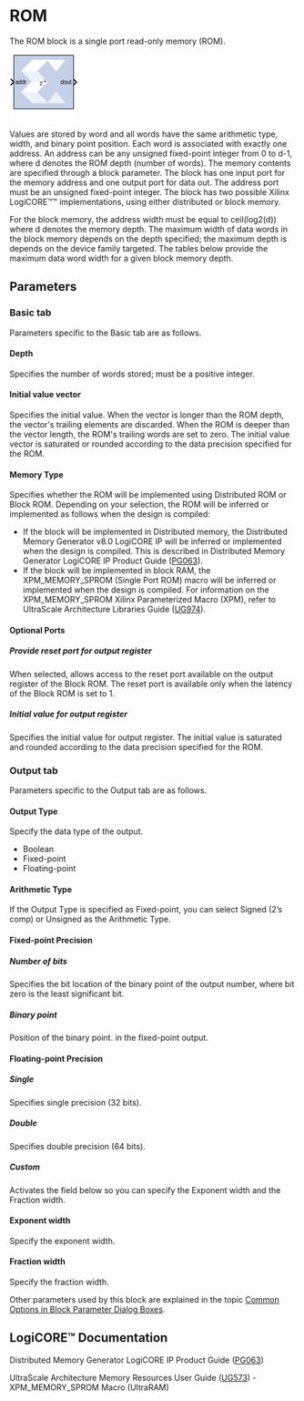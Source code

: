 # ROM

The ROM block is a single port read-only memory (ROM).

![](./Images/block.png)

Values are stored by word and all words have the same arithmetic type,
width, and binary point position. Each word is associated with exactly
one address. An address can be any unsigned fixed-point integer from 0
to d-1, where d denotes the ROM depth (number of words). The memory
contents are specified through a block parameter. The block has one
input port for the memory address and one output port for data out. The
address port must be an unsigned fixed-point integer. The block has two
possible Xilinx LogiCORE™™ implementations, using either distributed or
block memory.

For the block memory, the address width must be equal to ceil(log2(d))
where d denotes the memory depth. The maximum width of data words in the
block memory depends on the depth specified; the maximum depth is
depends on the device family targeted. The tables below provide the
maximum data word width for a given block memory depth.

## Parameters

### Basic tab  
Parameters specific to the Basic tab are as follows.
#### Depth  
Specifies the number of words stored; must be a positive integer.

#### Initial value vector  
Specifies the initial value. When the vector is longer than the ROM
depth, the vector's trailing elements are discarded. When the ROM is
deeper than the vector length, the ROM's trailing words are set to zero.
The initial value vector is saturated or rounded according to the data
precision specified for the ROM.

#### Memory Type  
Specifies whether the ROM will be implemented using Distributed ROM or
Block ROM. Depending on your selection, the ROM will be inferred or
implemented as follows when the design is compiled:

- If the block will be implemented in Distributed memory, the
  Distributed Memory Generator v8.0 LogiCORE IP will be inferred or
  implemented when the design is compiled. This is described in
  Distributed Memory Generator LogiCORE IP Product Guide
  ([PG063](https://www.xilinx.com/cgi-bin/docs/ipdoc?c=dist_mem_gen;v=latest;d=pg063-dist-mem-gen.pdf)).
- If the block will be implemented in block RAM, the XPM_MEMORY_SPROM
  (Single Port ROM) macro will be inferred or implemented when the
  design is compiled. For information on the XPM_MEMORY_SPROM Xilinx
  Parameterized Macro (XPM), refer to UltraScale Architecture Libraries
  Guide
  ([UG974](https://docs.xilinx.com/access/sources/dita/map?Doc_Version=2022.2%20English&url=ug974-vivado-ultrascale-libraries)).

#### Optional Ports  
##### Provide reset port for output register  
When selected, allows access to the reset port available on the output
register of the Block ROM. The reset port is available only when the
latency of the Block ROM is set to 1.

##### Initial value for output register  
Specifies the initial value for output register. The initial value is
saturated and rounded according to the data precision specified for the
ROM.


### Output tab  
Parameters specific to the Output tab are as follows.

#### Output Type  
Specify the data type of the output.

- Boolean
- Fixed-point
- Floating-point

#### Arithmetic Type  
If the Output Type is specified as Fixed-point, you can select Signed
(2’s comp) or Unsigned as the Arithmetic Type.

#### Fixed-point Precision  
##### Number of bits  
Specifies the bit location of the binary point of the output number,
where bit zero is the least significant bit.

##### Binary point  
Position of the binary point. in the fixed-point output.

#### Floating-point Precision  
##### Single  
Specifies single precision (32 bits).

##### Double  
Specifies double precision (64 bits).

##### Custom  
Activates the field below so you can specify the Exponent width and the
Fraction width.

#### Exponent width  
Specify the exponent width.

#### Fraction width  
Specify the fraction width.

Other parameters used by this block are explained in the topic [Common
Options in Block Parameter Dialog
Boxes](../../GEN/common-options/README.md).

## LogiCORE™ Documentation

Distributed Memory Generator LogiCORE IP Product Guide
([PG063](https://docs.xilinx.com/access/sources/ud/document?isLatest=true&url=pg063-dist-mem-gen&ft:locale=en-US))

UltraScale Architecture Memory Resources User Guide
([UG573](https://www.xilinx.com/cgi-bin/docs/ndoc?t=user_guides;d=ug573-ultrascale-memory-resources.pdf)) -
XPM_MEMORY_SPROM Macro (UltraRAM)


